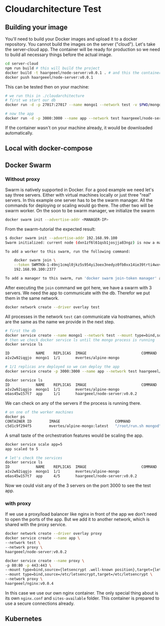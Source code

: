 # Cloudarchitecture Test

## Building your image
You'll need to build your Docker images and upload it to a docker repository. You cannot build the images on the server ("cloud").
Let's take the server-cloud app. The container will be ready for production so we need to build all necessary things before the actual image.
```bash
cd server-cloud
npm run build # this will build the project
docker build -t haargeeel/node-server:v0.0.1 . # and this the container
docker push haargeeel/node-server:v0.0.1
```

This can be tested then on your machine:
```bash
# we run this in ./cloudarchitecture
# first we start our db
docker run -d -p 27017:27017 --name mongo1 --network test -v $PWD/mongo-cloud/mongo1:/data/db mvertes/alpine-mongo

# now the app
docker run -d -p 3000:3000 --name app --network test haargeeel/node-server:v0.0.1
```
If the container wasn't on your machine already, it would be downloaded automatically.

## Local with docker-compose

## Docker Swarm

### Without proxy

Swarm is natively supported in Docker. For a good example we need let's say three servers. Either with virtual machines locally or just three "real" servers.
In this example one server has to be the swarm manager. All the commands for deploying or scaling would go there. The other two will be swarm worker.
On the soon to be swarm manager, we initialize the swarm
```bash
docker swarm init --advertise-addr <MANAGER-IP>
```
From the swarm-tutorial the expected result:
```bash
$ docker swarm init --advertise-addr 192.168.99.100
Swarm initialized: current node (dxn1zf6l61qsb1josjja83ngz) is now a manager.

To add a worker to this swarm, run the following command:

    docker swarm join \
    --token SWMTKN-1-49nj1cmql0jkz5s954yi3oex3nedyz0fb0xx14ie39trti4wxv-8vxv8rssmk743ojnwacrr2e7c \
    192.168.99.100:2377

To add a manager to this swarm, run 'docker swarm join-token manager' and follow the instructions.
```
After executing the `join` command we got here, we have a swarm with 3 servers.
We need the app to communicate with the db. Therefor we put them in the same network.
```bash
docker network create --driver overlay test
```
All processes in the network `test` can communicate via hostnames, which are the same as the name we provide in the next step.
```bash
# first the db
docker service create --name mongo1 --network test --mount type=bind,source=/data/db,target=/data/db mvertes/alpine-mongo
# then we check docker service ls until the mongo process is running
docker service ls

ID            NAME    REPLICAS  IMAGE                         COMMAND
a1v2w92iqgjo  mongo1  1/1       mvertes/alpine-mongo

# 1/1 replicas are deployed so we can deploy the app
docker service create -p 3000:3000 --name app --network test haargeeel/node-server:v0.0.2

docker service ls
ID            NAME    REPLICAS  IMAGE                         COMMAND
a1v2w92iqgjo  mongo1  1/1       mvertes/alpine-mongo
e6as45w157t7  app     1/1       haargeeel/node-server:v0.0.2
```
We can check on any of the servers if the process is running there.
```bash
# on one of the worker machines
docker ps
CONTAINER ID        IMAGE                         COMMAND                 CREATED             STATUS              PORTS                  NAMES
c5d1c9f294f5        mvertes/alpine-mongo:latest   "/root/run.sh mongod"   4 minutes ago       Up 4 minutes        27017/tcp, 28017/tcp   mongo1.1.cijsmt2oin128hh6fxn8ts3hy
```

A small taste of the orchestration features would be scaling the app.
```bash
docker service scale app=5
app scaled to 5

# let's check the services
docker service ls
ID            NAME    REPLICAS  IMAGE                         COMMAND
a1v2w92iqgjo  mongo1  1/1       mvertes/alpine-mongo
e6as45w157t7  app     4/5       haargeeel/node-server:v0.0.2
```

Now we could visit any of the 3 servers on the port 3000 to see the test app.

### with proxy
If we use a proxy/load balancer like nginx in front of the app we don't need to open the ports of the app. But we add it to another network, which is shared with the proxy service.
```bash
docker network create --driver overlay proxy
docker service create --name app \
--network test \
--network proxy \
haargeeel/node-server:v0.0.2

docker service create --name proxy \
-p 80:80 -p 443:443 \
--mount type=bind,source={letsencrypt .well-known position},target={letsencrypt .well-known position} \
--mount type=bind,source=/etc/letsencrypt,target=/etc/letsencrypt \
--network proxy \
haargeeel/nginx:v0.0.4
```
In this case we use our own nginx container. The only special thing about is its own `nginx.conf` and `sites-available` folder. This container is prepared to use a secure connections already.

## Kubernetes
